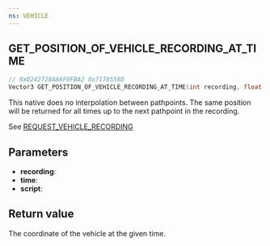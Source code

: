 ```yaml
---
ns: VEHICLE
---
```

## GET_POSITION_OF_VEHICLE_RECORDING_AT_TIME

```c
// 0xD242728AA6F0FBA2 0x7178558D
Vector3 GET_POSITION_OF_VEHICLE_RECORDING_AT_TIME(int recording, float time, char* script);
```

This native does no interpolation between pathpoints. The same position will be returned for all times up to the next pathpoint in the recording.

See [REQUEST_VEHICLE_RECORDING](#_0xAF514CABE74CBF15)

## Parameters
* **recording**: 
* **time**: 
* **script**: 

## Return value
The coordinate of the vehicle at the given time.
